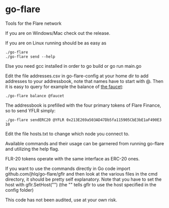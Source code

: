 # go-flare
Tools for the Flare network

If you are on Windows/Mac check out the release.

If you are on Linux running should be as easy as
```
./go-flare
./go-flare send --help
```

Else you need gcc installed in order to go build or go run main.go

Edit the file addresses.csv in go-flare-config at your home dir to add addresses to your addressbook, note that names have to start with @. Then it is easy to query for example the balance of [the faucet](https://weilianqi.laerande.org/flarefaucet.php):
```
./go-flare balance @faucet
```

The addressbook is prefilled with the four primary tokens of Flare Finance, so to send YFLR simply:
```
./go-flare sendERC20 @YFLR 0x213E269a503AD47Db5fa115905CbE3bE1aF490E3 10
```

Edit the file hosts.txt to change which node you connect to.

Available commands and their usage can be garnered from running go-flare and utilizing the help flag.

FLR-20 tokens operate with the same interface as ERC-20 ones.

If you want to use the commands directly in Go code import github.com/jhlq/go-flare/gflr and then look at the various files in the cmd directory, it should be pretty self explanatory. Note that you have to set the host with gflr.SetHost("") (the "" tells gflr to use the host specified in the config folder)

This code has not been audited, use at your own risk.

